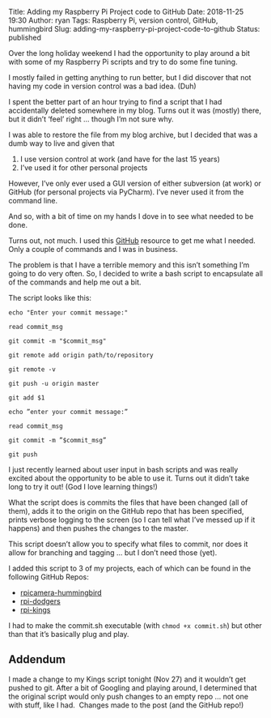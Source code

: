 Title: Adding my Raspberry Pi Project code to GitHub
Date: 2018-11-25 19:30
Author: ryan
Tags: Raspberry Pi, version control, GitHub, hummingbird
Slug: adding-my-raspberry-pi-project-code-to-github
Status: published

Over the long holiday weekend I had the opportunity to play around a bit with some of my Raspberry Pi scripts and try to do some fine tuning.

I mostly failed in getting anything to run better, but I did discover that not having my code in version control was a bad idea. (Duh)

I spent the better part of an hour trying to find a script that I had accidentally deleted somewhere in my blog. Turns out it was (mostly) there, but it didn’t ‘feel’ right … though I’m not sure why.

I was able to restore the file from my blog archive, but I decided that was a dumb way to live and given that

1.  I use version control at work (and have for the last 15 years)
2.  I’ve used it for other personal projects

However, I’ve only ever used a GUI version of either subversion (at work) or GitHub (for personal projects via PyCharm). I’ve never used it from the command line.

And so, with a bit of time on my hands I dove in to see what needed to be done.

Turns out, not much. I used this [GitHub](https://help.github.com/articles/adding-an-existing-project-to-github-using-the-command-line/) resource to get me what I needed. Only a couple of commands and I was in business.

The problem is that I have a terrible memory and this isn’t something I’m going to do very often. So, I decided to write a bash script to encapsulate all of the commands and help me out a bit.

The script looks like this:

    echo "Enter your commit message:"

    read commit_msg

    git commit -m "$commit_msg"

    git remote add origin path/to/repository

    git remote -v

    git push -u origin master

    git add $1

    echo ”enter your commit message:”

    read commit_msg

    git commit -m ”$commit_msg”

    git push

I just recently learned about user input in bash scripts and was really excited about the opportunity to be able to use it. Turns out it didn’t take long to try it out! (God I love learning things!)

What the script does is commits the files that have been changed (all of them), adds it to the origin on the GitHub repo that has been specified, prints verbose logging to the screen (so I can tell what I’ve messed up if it happens) and then pushes the changes to the master.

This script doesn’t allow you to specify what files to commit, nor does it allow for branching and tagging … but I don’t need those (yet).

I added this script to 3 of my projects, each of which can be found in the following GitHub Repos:

-   [rpicamera-hummingbird](https://github.com/ryancheley/rpicamera-hummingbird)
-   [rpi-dodgers](https://github.com/ryancheley/rpi-dodgers)
-   [rpi-kings](https://github.com/ryancheley/rpi-kings)

I had to make the commit.sh executable (with `chmod +x commit.sh`) but other than that it’s basically plug and play.

## Addendum

I made a change to my Kings script tonight (Nov 27) and it wouldn’t get pushed to git. After a bit of Googling and playing around, I determined that the original script would only push changes to an empty repo ... not one with stuff, like I had.  Changes made to the post (and the GitHub repo!)
